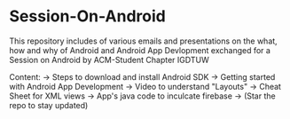 # Session-On-Android
This repository includes of various emails and presentations on the what, how and why of Android and Android App Devlopment exchanged for a Session on Android by ACM-Student Chapter IGDTUW

Content:
-> Steps to download and install Android SDK
-> Getting started with Android App Development
-> Video to understand "Layouts"
-> Cheat Sheet for XML views
-> App's java code to inculcate firebase
-> (Star the repo to stay updated)
